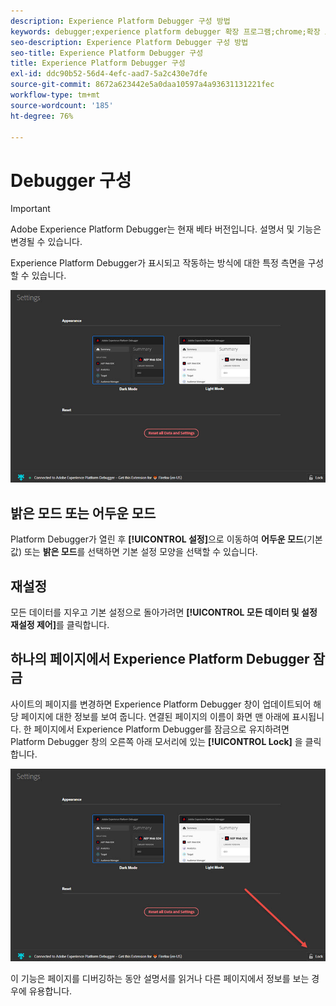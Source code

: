```yaml
---
description: Experience Platform Debugger 구성 방법
keywords: debugger;experience platform debugger 확장 프로그램;chrome;확장 프로그램;구성
seo-description: Experience Platform Debugger 구성 방법
seo-title: Experience Platform Debugger 구성
title: Experience Platform Debugger 구성
exl-id: ddc90b52-56d4-4efc-aad7-5a2c430e7dfe
source-git-commit: 8672a623442e5a0daa10597a4a93631131221fec
workflow-type: tm+mt
source-wordcount: '185'
ht-degree: 76%

---
```


# Debugger 구성

>[!IMPORTANT]
>
>Adobe Experience Platform Debugger는 현재 베타 버전입니다. 설명서 및 기능은 변경될 수 있습니다.

Experience Platform Debugger가 표시되고 작동하는 방식에 대한 특정 측면을 구성할 수 있습니다.

![](assets/settings.jpg)

## 밝은 모드 또는 어두운 모드

Platform Debugger가 열린 후 **[!UICONTROL 설정]**&#x200B;으로 이동하여 **어두운 모드**(기본값) 또는 **밝은 모드**&#x200B;를 선택하면 기본 설정 모양을 선택할 수 있습니다.

## 재설정

모든 데이터를 지우고 기본 설정으로 돌아가려면 **[!UICONTROL 모든 데이터 및 설정 재설정 제어]**&#x200B;를 클릭합니다.

## 하나의 페이지에서 Experience Platform Debugger 잠금

사이트의 페이지를 변경하면 Experience Platform Debugger 창이 업데이트되어 해당 페이지에 대한 정보를 보여 줍니다. 연결된 페이지의 이름이 화면 맨 아래에 표시됩니다. 한 페이지에서 Experience Platform Debugger를 잠금으로 유지하려면 Platform Debugger 창의 오른쪽 아래 모서리에 있는 **[!UICONTROL Lock]** 을 클릭합니다.

![](assets/lock.jpg)

이 기능은 페이지를 디버깅하는 동안 설명서를 읽거나 다른 페이지에서 정보를 보는 경우에 유용합니다.
